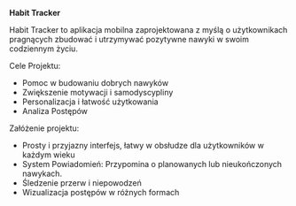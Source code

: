 **Habit Tracker**

Habit Tracker to aplikacja mobilna zaprojektowana z myślą o użytkownikach pragnących zbudować i utrzymywać pozytywne nawyki w swoim codziennym życiu.

Cele Projektu:
- Pomoc w budowaniu dobrych nawyków
- Zwiększenie motywacji i samodyscypliny
- Personalizacja i łatwość użytkowania
- Analiza Postępów

Załóżenie projektu:
- Prosty i przyjazny interfejs, łatwy w obsłudze dla użytkowników w każdym wieku
- System Powiadomień: Przypomina o planowanych lub nieukończonych nawykach.
- Śledzenie przerw i niepowodzeń
- Wizualizacja postępów w różnych formach
